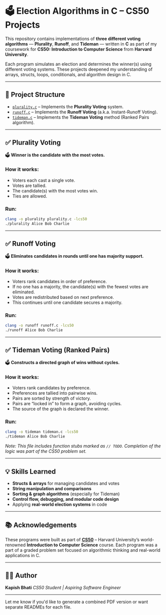 # 🗳️ Election Algorithms in C – CS50 Projects

This repository contains implementations of **three different voting algorithms** — **Plurality**, **Runoff**, and **Tideman** — written in **C** as part of my coursework for **CS50: Introduction to Computer Science** from **Harvard University**.

Each program simulates an election and determines the winner(s) using different voting systems. These projects deepened my understanding of arrays, structs, loops, conditionals, and algorithm design in C.

---

## 📂 Project Structure

* [`plurality.c`](./plurality.c) – Implements the **Plurality Voting** system.
* [`runoff.c`](./runoff.c) – Implements the **Runoff Voting** (a.k.a. Instant-Runoff Voting).
* [`tideman.c`](./tideman.c) – Implements the **Tideman Voting** method (Ranked Pairs algorithm).

---

## ✅ Plurality Voting

🗳️ **Winner is the candidate with the most votes.**

### How it works:

* Voters each cast a single vote.
* Votes are tallied.
* The candidate(s) with the most votes win.
* Ties are allowed.

### Run:

```bash
clang -o plurality plurality.c -lcs50
./plurality Alice Bob Charlie
```

---

## ✅ Runoff Voting

🗳️ **Eliminates candidates in rounds until one has majority support.**

### How it works:

* Voters rank candidates in order of preference.
* If no one has a majority, the candidate(s) with the fewest votes are eliminated.
* Votes are redistributed based on next preference.
* This continues until one candidate secures a majority.

### Run:

```bash
clang -o runoff runoff.c -lcs50
./runoff Alice Bob Charlie
```

---

## ✅ Tideman Voting (Ranked Pairs)

🗳️ **Constructs a directed graph of wins without cycles.**

### How it works:

* Voters rank candidates by preference.
* Preferences are tallied into pairwise wins.
* Pairs are sorted by strength of victory.
* Pairs are “locked in” to form a graph, avoiding cycles.
* The source of the graph is declared the winner.

### Run:

```bash
clang -o tideman tideman.c -lcs50
./tideman Alice Bob Charlie
```

*Note: This file includes function stubs marked as `// TODO`. Completion of the logic was part of the CS50 problem set.*

---

## 💡 Skills Learned

* **Structs & arrays** for managing candidates and votes
* **String manipulation and comparisons**
* **Sorting & graph algorithms** (especially for Tideman)
* **Control flow, debugging, and modular code design**
* Applying **real-world election systems** in code

---

## 📚 Acknowledgements

These programs were built as part of **[CS50](https://cs50.harvard.edu/)** – Harvard University’s world-renowned **Introduction to Computer Science** course. Each program was a part of a graded problem set focused on algorithmic thinking and real-world applications in C.

---

## 👨‍💻 Author

**Kapish Bhati**
*CS50 Student | Aspiring Software Engineer*

---

Let me know if you'd like to generate a combined PDF version or want separate READMEs for each file.
